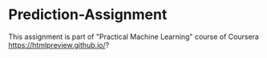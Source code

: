 # Prediction-Assignment
This assignment is part of "Practical Machine Learning" course of Coursera
https://htmlpreview.github.io/?
